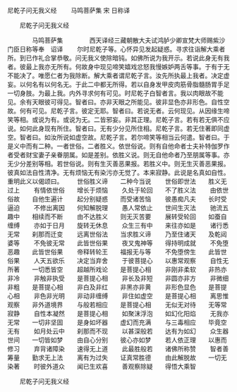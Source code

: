   尼乾子问无我义经
　　马鸣菩萨集  宋 日称译




　　尼乾子问无我义经

　　　　马鸣菩萨集
　　　　西天译经三藏朝散大夫试鸿胪少卿宣梵大师赐紫沙门臣日称等奉　诏译
　　尔时尼乾子等。心怀异见发起疑惑。寻求往诣解大乘者所。到已作礼合掌恭敬。问无我义使除暗钝。如佛所说为我开示。若说此身无有我者。彼最上我亦无所有。何故身中现见啼笑嬉戏忿怒我慢嫉妒两舌等事。于有于无不能决了。唯愿仁者为我除断。解大乘者谓尼乾子言。汝先所执最上我者。决定虚妄。以何名有以何名无。于此二中都无所得。若以自身发甲皮肉筋骨脂髓肠胃手足一切身肢。为最上我。内外寻求何有可见。时尼乾子白智者言。我以肉眼故不能见。余有天眼彼可得见。智者曰。亦非天眼之所能见。彼非显色亦非形色。自性空故。何有可见。尼乾子言。彼定无耶。智者曰。若说无者。云何现见。从因缘生啼笑等相。或说为有。或说为无。二皆邪妄。非其正理。尼乾子言。若有若无俱不应说。如何此身现有所住。智者曰。无有少分见所住相。尼乾子言。若无住著即同虚空。智者曰。如汝所说如虚空故。尼乾子言。若尔啼笑等相当云何遣。智者曰。于是义中而有二种。一者世俗。二者胜义。依世俗说。则有自他命者士夫补特伽罗作者受者财宝妻子亲眷朋属。如是差别。依胜义说。则无自他命者乃至朋属等事。亦无少分差别等相。若世俗说。则有生灭善恶果报。若胜义中。则无生灭善恶果报。彼真如法自性清净。无有烦恼无有染污亦无觉了。本来寂静。此说是名真如自性。重明此义以偈颂曰。
　　世俗胜义谛　　二种今当说
　　世俗即世法　　胜义无过上
　　有情依世俗　　增长于烦恼
　　久处于轮回　　不了胜义法
　　由依世俗故　　自他生遍计
　　起分别疑惑　　而受诸苦恼
　　彼愚痴凡夫　　长时受逼迫
　　不修出离因　　何知解脱理
　　愚人常依止　　世间生灭法
　　驰流五趣中　　相续而不断
　　由不达胜义　　则无灭苦要
　　展转受轮回　　如蚕自缠缚
　　亦如于日月　　旋转无休息
　　众生三有中　　来往亦如是
　　诸行悉无常　　刹那而迁变
　　远离世俗法　　当求胜义谛
　　乃至住诸天　　及乾闼婆等
　　不免彼无常　　此皆世俗果
　　夜叉鬼神等　　得持明成就
　　不免堕恶趣　　此皆世俗果
　　帝释转轮王　　福报无与等
　　不免堕傍生　　此皆世俗果
　　人天五欲乐　　决定当弃舍
　　于彼菩提心　　以惠常观察
　　自性无所著　　一切悉皆空
　　超越所戏论　　是菩提心相
　　非刚非柔软　　非热亦非冷
　　非触非执受　　是菩提心相
　　非长及非短　　非圆亦非方
　　非微细非粗　　是菩提心相
　　非白及非红　　非黑亦非黄
　　非形色显色　　是菩提心相
　　非色非光明　　非动非缠缚
　　非住如虚空　　是菩提心相
　　离思惟观察　　非外道境界
　　与般若相应　　是菩提心相
　　无似无对待　　无等常寂静
　　自性本凝然　　是菩提心相
　　如聚沫浮泡　　如幻化阳焰
　　无我亦无常　　一切非坚固
　　是身如坏器　　虚幻而充满
　　与三毒相应　　毕竟空无有
　　如月处云中　　刹那而不现
　　以甚深般若　　达有为如幻
　　众生器世间　　一切皆如梦
　　由自心分别　　彼心亦如梦
　　若人依正理　　以惠而修习
　　弃背诸障染　　速得无上道
　　此最胜般若　　诸佛所称赞
　　智者善筹量　　勤求无上法
　　离有为过失　　证真常胜德
　　由此解脱故　　一切无染著
　　时彼外道众　　闻已生欢喜
　　善观察除疑　　得悟大乘智


　　尼乾子问无我义经


